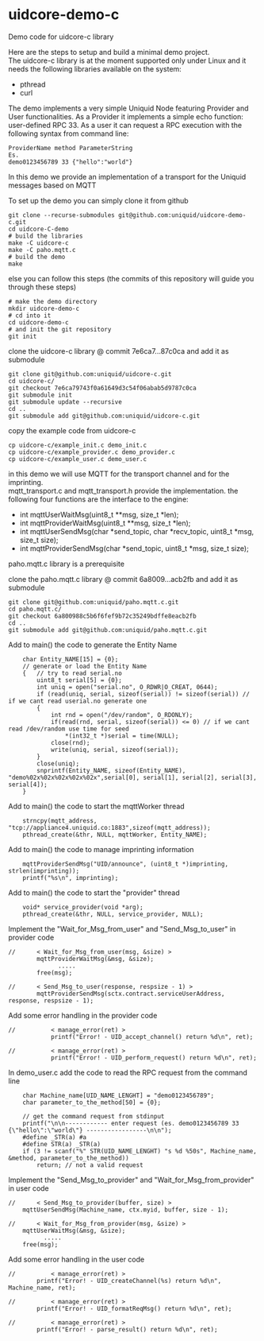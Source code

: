 # uidcore-demo-c
Demo code for uidcore-c library

Here are the steps to setup and build a minimal demo project.<br>
The uidcore-c library is at the moment supported only under Linux
and it needs the following libraries available on the system:
- pthread
- curl

The demo implements a very simple Uniquid Node featuring Provider and User functionalities.
As a Provider it implements a simple echo function: user-defined RPC 33.
As a user it can request a RPC execution with the following syntax from command line:<br>
```
ProviderName method ParameterString
Es.
demo0123456789 33 {"hello":"world"}
```

In this demo we provide an implementation of a transport for the Uniquid messages based on MQTT

To set up the demo you can simply clone it from github
```
git clone --recurse-submodules git@github.com:uniquid/uidcore-demo-c.git
cd uidcore-C-demo
# build the libraries
make -C uidcore-c
make -C paho.mqtt.c
# build the demo
make
```
else you can follow this steps (the commits of this repository will guide you through these steps)
```
# make the demo directory
mkdir uidcore-demo-c
# cd into it
cd uidcore-demo-c
# and init the git repository
git init
```
clone the uidcore-c library @ commit 7e6ca7...87c0ca and add it as submodule
```
git clone git@github.com:uniquid/uidcore-c.git
cd uidcore-c/
git checkout 7e6ca79743f0a61649d3c54f06abab5d9787c0ca
git submodule init
git submodule update --recursive
cd ..
git submodule add git@github.com:uniquid/uidcore-c.git
```
copy the example code from uidcore-c
```
cp uidcore-c/example_init.c demo_init.c
cp uidcore-c/example_provider.c demo_provider.c
cp uidcore-c/example_user.c demo_user.c
```
in this demo we will use MQTT for the transport channel and for the imprinting.<br>
mqtt_transport.c and mqtt_transport.h provide the implementation.
the following four functions are the interface to the engine:
- int mqttUserWaitMsg(uint8_t **msg, size_t *len);
- int mqttProviderWaitMsg(uint8_t **msg, size_t *len);
- int mqttUserSendMsg(char *send_topic, char *recv_topic, uint8_t *msg, size_t size);
- int mqttProviderSendMsg(char *send_topic, uint8_t *msg, size_t size);

paho.mqtt.c library is a prerequisite

clone the paho.mqtt.c library @ commit 6a8009...acb2fb and add it as submodule
```
git clone git@github.com:uniquid/paho.mqtt.c.git
cd paho.mqtt.c/
git checkout 6a800988c5b6f6fef9b72c35249bdffe8eacb2fb
cd ..
git submodule add git@github.com:uniquid/paho.mqtt.c.git
```
Add to main() the code to generate the Entity Name
```
	char Entity_NAME[15] = {0};
	// generate or load the Entity Name
    {   // try to read serial.no
		uint8_t serial[5] = {0};
        int uniq = open("serial.no", O_RDWR|O_CREAT, 0644);
        if (read(uniq, serial, sizeof(serial)) != sizeof(serial)) // if we cant read userial.no generate one
        {
            int rnd = open("/dev/random", O_RDONLY);
            if(read(rnd, serial, sizeof(serial)) <= 0) // if we cant read /dev/random use time for seed
                *(int32_t *)serial = time(NULL);
            close(rnd);
            write(uniq, serial, sizeof(serial));
        }
        close(uniq);
        snprintf(Entity_NAME, sizeof(Entity_NAME), "demo%02x%02x%02x%02x%02x",serial[0], serial[1], serial[2], serial[3], serial[4]);
    }
```
Add to main() the code to start the mqttWorker thread
```
    strncpy(mqtt_address, "tcp://appliance4.uniquid.co:1883",sizeof(mqtt_address));
    pthread_create(&thr, NULL, mqttWorker, Entity_NAME);
```
Add to main() the code to manage imprinting information
```
	mqttProviderSendMsg("UID/announce", (uint8_t *)imprinting, strlen(imprinting));
	printf("%s\n", imprinting);
```
Add to main() the code to start the "provider" thread
```
	void* service_provider(void *arg);
	pthread_create(&thr, NULL, service_provider, NULL);
```
Implement the "Wait_for_Msg_from_user" and "Send_Msg_to_user" in provider code
```
//		< Wait_for_Msg_from_user(msg, &size) >
		mqttProviderWaitMsg(&msg, &size);
		      .....
		free(msg);
```
```
//		< Send_Msg_to_user(response, respsize - 1) >
		mqttProviderSendMsg(sctx.contract.serviceUserAddress, response, respsize - 1);
```
Add some error handling in the provider code
```
//			< manage_error(ret) >
			printf("Error! - UID_accept_channel() return %d\n", ret);
```
```
//			< manage_error(ret) >
			printf("Error! - UID_perform_request() return %d\n", ret);
```
In demo_user.c add the code to read the RPC request from the command line
```
	char Machine_name[UID_NAME_LENGHT] = "demo0123456789";
	char parameter_to_the_method[50] = {0};

	// get the command request from stdinput
	printf("\n\n------------ enter request (es. demo0123456789 33 {\"hello\":\"world\"} -----------------\n\n");
	#define _STR(a) #a
	#define STR(a) _STR(a)
	if (3 != scanf("%" STR(UID_NAME_LENGHT) "s %d %50s", Machine_name, &method, parameter_to_the_method))
		return; // not a valid request
```
Implement the "Send_Msg_to_provider" and "Wait_for_Msg_from_provider" in user code
```
//		< Send_Msg_to_provider(buffer, size) >
	mqttUserSendMsg(Machine_name, ctx.myid, buffer, size - 1);
```
```
//		< Wait_for_Msg_from_provider(msg, &size) >
	mqttUserWaitMsg(&msg, &size);
	      .....
	free(msg);
```
Add some error handling in the user code
```
//			< manage_error(ret) >
		printf("Error! - UID_createChannel(%s) return %d\n", Machine_name, ret);
```
```
//			< manage_error(ret) >
		printf("Error! - UID_formatReqMsg() return %d\n", ret);
```
```
//			< manage_error(ret) >
		printf("Error! - parse_result() return %d\n", ret);
```
